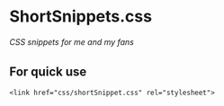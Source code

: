 # ShortSnippets.css
###### CSS snippets for me and my fans


## For quick use
`<link href="css/shortSnippet.css" rel="stylesheet">`

